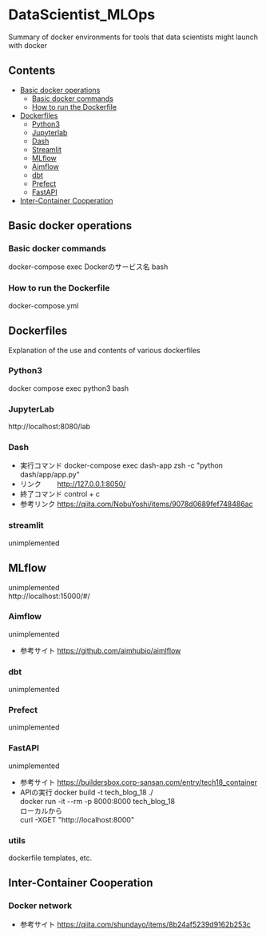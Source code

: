 # DataScientist_MLOps
Summary of docker environments for tools that data scientists might launch with docker   

## Contents
* [Basic docker operations](#basic-docker-operations)
    * [Basic docker commands](#basic-docker-commands)
    * [How to run the Dockerfile](#how-to-run-the-dockerfile)
* [Dockerfiles](#dockerfiles)
    * [Python3](#python3)
    * [Jupyterlab](#jupyterlab)
    * [Dash](#dash)
    * [Streamlit](#streamlit)
    * [MLflow](#mlflow)
    * [Aimflow](#aimflow)
    * [dbt](#dbt)
    * [Prefect](#prefect)
    * [FastAPI](#fastapi)
* [Inter-Container Cooperation](#others)



## Basic docker operations
### Basic docker commands
docker-compose exec Dockerのサービス名 bash

### How to run the Dockerfile
docker-compose.yml


## Dockerfiles
Explanation of the use and contents of various dockerfiles

### Python3
docker compose exec python3 bash


### JupyterLab
http://localhost:8080/lab


### Dash
* 実行コマンド
docker-compose exec dash-app zsh -c "python dash/app/app.py"
* リンク　　
http://127.0.0.1:8050/
* 終了コマンド
control + c
* 参考リンク
https://qiita.com/NobuYoshi/items/9078d0689fef748486ac

### streamlit
unimplemented


## MLflow
unimplemented  
http://localhost:15000/#/


### Aimflow
unimplemented  
* 参考サイト
https://github.com/aimhubio/aimlflow

### dbt
unimplemented


### Prefect
unimplemented


### FastAPI
unimplemented  
* 参考サイト
https://buildersbox.corp-sansan.com/entry/tech18_container
* APIの実行
docker build -t tech_blog_18 ./  
docker run -it --rm -p 8000:8000 tech_blog_18  
ローカルから  
curl -XGET "http://localhost:8000"



### utils
dockerfile templates, etc.




## Inter-Container Cooperation


### Docker network
* 参考サイト
https://qiita.com/shundayo/items/8b24af5239d9162b253c
